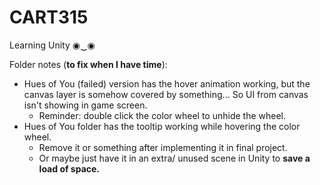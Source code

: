 # CART315

Learning Unity ◉‿◉


Folder notes (**to fix when I have time**):
- Hues of You (failed) version has the hover animation working, but the canvas layer is somehow covered by something... So UI from canvas isn't showing in game screen.
  - Reminder: double click the color wheel to unhide the wheel.
- Hues of You folder has the tooltip working while hovering the color wheel. 
  - Remove it or something after implementing it in final project.
  - Or maybe just have it in an extra/ unused scene in Unity to **save a load of space.**

